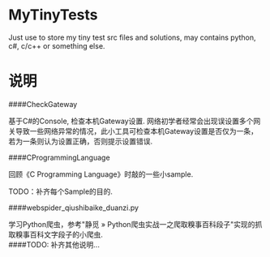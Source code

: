 # MyTinyTests
Just use to store my tiny test src files and solutions, may contains python, c#, c/c++ or something else.

# 说明
####CheckGateway

基于C#的Console, 检查本机Gateway设置. 网络初学者经常会出现误设置多个网关导致一些网络异常的情况，此小工具可检查本机Gateway设置是否仅为一条，若为一条则认为设置正确，否则提示设置错误.

####CProgrammingLanguage

回顾《C Programming Language》时敲的一些小sample.

TODO：补齐每个Sample的目的.

####webspider_qiushibaike_duanzi.py

学习Python爬虫，参考"静觅 » Python爬虫实战一之爬取糗事百科段子"实现的抓取糗事百科文字段子的小爬虫.
<br>
####TODO: 补齐其他说明...
